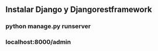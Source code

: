 ## Instalar Django y Djangorestframework 

### python manage.py runserver 
### localhost:8000/admin 


